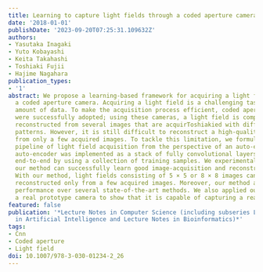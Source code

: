```yaml
---
title: Learning to capture light fields through a coded aperture camera
date: '2018-01-01'
publishDate: '2023-09-20T07:25:31.109632Z'
authors:
- Yasutaka Inagaki
- Yuto Kobayashi
- Keita Takahashi
- Toshiaki Fujii
- Hajime Nagahara
publication_types:
- '1'
abstract: We propose a learning-based framework for acquiring a light field through
  a coded aperture camera. Acquiring a light field is a challenging task due to the
  amount of data. To make the acquisition process efficient, coded aperture cameras
  were successfully adopted; using these cameras, a light field is computationally
  reconstructed from several images that are acquirToshiakied with different aperture
  patterns. However, it is still difficult to reconstruct a high-quality light field
  from only a few acquired images. To tackle this limitation, we formulated the entire
  pipeline of light field acquisition from the perspective of an auto-encoder. This
  auto-encoder was implemented as a stack of fully convolutional layers and was trained
  end-to-end by using a collection of training samples. We experimentally show that
  our method can successfully learn good image-acquisition and reconstruction strategies.
  With our method, light fields consisting of 5 × 5 or 8 × 8 images can be successfully
  reconstructed only from a few acquired images. Moreover, our method achieved superior
  performance over several state-of-the-art methods. We also applied our method to
  a real prototype camera to show that it is capable of capturing a real 3-D scene.
featured: false
publication: '*Lecture Notes in Computer Science (including subseries Lecture Notes
  in Artificial Intelligence and Lecture Notes in Bioinformatics)*'
tags:
- Cnn
- Coded aperture
- Light field
doi: 10.1007/978-3-030-01234-2_26
---
```


